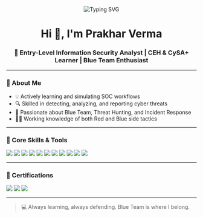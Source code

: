 <!-- Animated Banner -->
<p align="center">
  <img src="https://readme-typing-svg.herokuapp.com?font=Fira+Code&weight=500&size=24&pause=1000&color=00FFD9&width=500&lines=Aspiring+SOC+Analyst;Blue+%26+Red+Team+Learner;CEH+%7C+CySA%2B+Labs;Cybersecurity+is+my+Playground+%F0%9F%9A%80" alt="Typing SVG" />
</p>

<h1 align="center">Hi 👋, I'm Prakhar Verma</h1>
<h3 align="center">🔐 Entry-Level Information Security Analyst | CEH & CySA+ Learner | Blue Team Enthusiast</h3>

---

### 🧠 About Me

- 💡 Actively learning and simulating SOC workflows  
- 🔍 Skilled in detecting, analyzing, and reporting cyber threats  
- 🎯 Passionate about Blue Team, Threat Hunting, and Incident Response  
- 👨‍💻 Working knowledge of both Red and Blue side tactics

---

### 🧰 Core Skills & Tools

<p align="left">
  <img src="https://img.shields.io/badge/Linux-Terminal-lightgrey?style=for-the-badge&logo=linux" />
  <img src="https://img.shields.io/badge/Nmap-Recon-blue?style=for-the-badge&logo=nmap" />
  <img src="https://img.shields.io/badge/Metasploit-Exploitation-red?style=for-the-badge&logo=metasploit" />
  <img src="https://img.shields.io/badge/Burp%20Suite-Web%20Testing-orange?style=for-the-badge&logo=burpsuite" />
  <img src="https://img.shields.io/badge/Wireshark-Traffic%20Analysis-blue?style=for-the-badge&logo=wireshark" />
  <img src="https://img.shields.io/badge/SIEM-Log%20Monitoring-yellow?style=for-the-badge" />
  <img src="https://img.shields.io/badge/Phishing%20Email%20Analysis-Green?style=for-the-badge" />
  <img src="https://img.shields.io/badge/Malware%20Analysis-Basics-critical?style=for-the-badge" />
  <img src="https://img.shields.io/badge/Python-Basics-brightgreen?style=for-the-badge&logo=python" />
  <img src="https://img.shields.io/badge/Incident%20Response-Blue%20Team-success?style=for-the-badge" />
  <img src="https://img.shields.io/badge/MITRE%20ATT%26CK-Threat%20Mapping-informational?style=for-the-badge" />
</p>

---

### 📜 Certifications

<p align="left">
  <img src="https://img.shields.io/badge/CEH%20v12-Ethical%20Hacker-red?style=for-the-badge&logo=EC-Council&logoColor=white" />
  <img src="https://img.shields.io/badge/LetsDefend-CySA%2B%20Labs-blue?style=for-the-badge&logo=letsdefend&logoColor=white" />
  <img src="https://img.shields.io/badge/Threat%20Hunting-Hands%20On-important?style=for-the-badge" />
</p>

---

> 💻 Always learning, always defending. Blue Team is where I belong.
